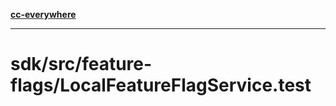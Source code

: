 [**cc-everywhere**](../../../../index.md)

***

# sdk/src/feature-flags/LocalFeatureFlagService.test
